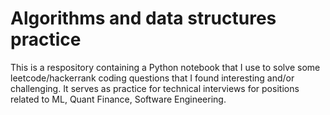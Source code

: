 # Algorithms and data structures practice

This is a respository containing a Python notebook that I use to solve some leetcode/hackerrank coding questions that I found interesting and/or challenging. It serves as practice for technical interviews for positions related to ML, Quant Finance, Software Engineering.
